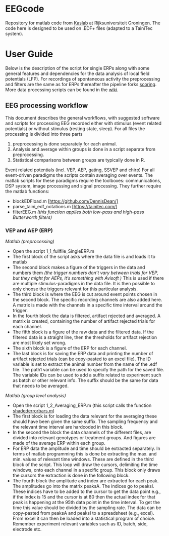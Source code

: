# EEGcode
Repository for matlab code from [Kaslab](https://research.rug.nl/en/organisations/kas-lab-behavioural-neuroscience) at Rijksuniversiteit Groningen. 
The code here is designed to be used on .EDF+ files (adapted to a TainiTec system).

# User Guide
Below is the description of the script for single ERPs along with some general features and dependencies for the data analysis of local field potentials (LFP). For recordings of spontaneous activity the preprocessing and filters are the same as for ERPs thereafter the pipeline forks [scoring](https://github.com/FrejaGam/EEGcode/wiki/Scoring-of-vigilance-states). More data processing scripts can be found in the [wiki](https://github.com/FrejaGam/EEGcode/wiki).

## EEG processing workflow
This document describes the general workflows, with suggested software and scripts for processing EEG recorded either with stimulus (event related potentials) or without stimulus (resting state, sleep).
For all files the processing is divided into three parts
1.	preprocessing is done separately for each animal.
2.	Analysis and average within groups is done in a script separate from preprocessing.
3.	Statistical comparisons between groups are typically done in R.

Event related potentials (incl. VEP, AEP, gating, SSVEP and chirp)
For all event-driven paradigms the scripts contain averaging over events.
The matlab scripts for these paradigms require the toolboxes: communications, DSP system, image processing and signal processing.
They further require the matlab functions: 
- blockEDFload.m [https://github.com/DennisDean/]
- parse_taini_edf_notations.m [https://tainitec.com/]
- filterEEG.m *(this function applies both low-pass and high-pass Butterworth filters)*

### VEP and AEP (ERP)
*Matlab (preprocessing)*
- Open the script 1_1_fullfile_SingleERP.m
- The first block of the script asks where the data file is and loads it to matlab
- The second block makes a figure of the triggers in the data and numbers them *(the trigger numbers don’t vary between trials for VEP, but they might for AEPs, it’s something with Avisoft )*
This is used if there are multiple stimulus-paradigms in the data file. It is then possible to only choose the triggers relevant for this particular analysis.
- The third block is where the EEG is cut around event points chosen in the second block. The specific recording channels are also added here. A matrix is made with the channels in a specific time interval around the trigger.
- In the fourth block the data is filtered, artifact rejected and averaged. A matrix is created, containing the number of artifact rejected trials for each channel.
- The fifth block is a figure of the raw data and the filtered data. If the filtered data is a straight line, then the thresholds for artifact rejection are most likely set wrong.
- The sixth block is a figure of the ERP for each channel.
- The last block is for saving the ERP data and printing the number of artifact rejected trials (can be copy-pasted to an excel file). The ID variable is set to extract the animal number from the name of the .edf file. The path1 variable can be used to specify the path for the saved file. The variable IDs can be used to add a suffix related to experiment such as batch or other relevant info. The suffix should be the same for data that needs to be averaged.

*Matlab (group level analysis)*
- Open the script 1_2_Averaging_ERP.m (this script calls the function [shadederrorbars.m](https://nl.mathworks.com/matlabcentral/fileexchange/26311-raacampbell-shadederrorbar))
- The first block is for loading the data relevant for the averaging these should have been given the same suffix. The sampling frequency and the relevant time interval are hardcoded in this block.
- In the second the block the data channels of the different files, are divided into relevant genotypes or treatment groups. And figures are made of the average ERP within each group.
- For ERP data the amplitude and time should be extracted separately. In terms of matlab programming this is done be extracting the max. and min. values of relevant time windows. These are defined in the third block of the script. This loop will draw the cursors, delimiting the time windows, onto each channel in a specific group. This block only draws the cursors the extraction is done in the following block.
- The fourth block the amplitude and index are extracted for each peak. The amplitudes go into the matrix peaksA. The indices go to peaksI. 
These indices have to be added to the cursor to get the data point e.g., if the index is 15 and the cursor is at 80 then the actual index for that peak is happening at the 95th data point in the time interval. To get the time this value should be divided by the sampling rate.
The data can be copy-pasted from peaksA and peaksI to a spreadsheet (e.g., excel). From excel it can then be loaded into a statistical program of choice. 
Remember experiment relevant variables such as ID, batch, side, electrode etc.

